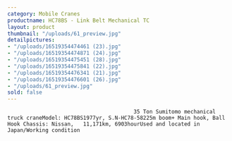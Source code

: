 ```yaml
---
category: Mobile Cranes
productname: HC78BS - Link Belt Mechanical TC
layout: product
thumbnail: "/uploads/61_preview.jpg"
detailpictures:
- "/uploads/16519354474461 (23).jpg"
- "/uploads/16519354474871 (24).jpg"
- "/uploads/16519354475451 (28).jpg"
- "/uploads/16519354475841 (22).jpg"
- "/uploads/16519354476341 (21).jpg"
- "/uploads/16519354476601 (26).jpg"
- "/uploads/61_preview.jpg"
sold: false
---
```


                                            35 Ton Sumitomo mechanical truck craneModel: HC78BS1977yr, S.N-HC78-58225m boom+ Main hook, Ball Hook Chassis: Nissan,   11,171km, 6903hourUsed and located in Japan/Working condition

